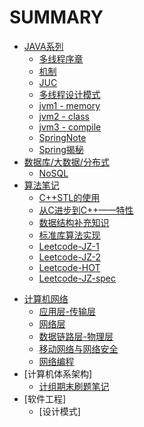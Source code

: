 # SUMMARY
* [JAVA系列](JAVA/JAVAnote.md)
  * [多线程序章](ConcurrentJAVA/序章.md)
  * [机制](ConcurrentJAVA/机制.md)
  * [JUC](ConcurrentJAVA/JUC.md)
  * [多线程设计模式](ConcurrentJAVA/模式.md)
  * [jvm1 - memory](JVM/jvm1%20-%20memory.md)
  * [jvm2 - class](JVM/jvm2%20-%20class.md)
  * [jvm3 - compile](JVM/jvm3%20-%20compile.md)
  * [SpringNote](JAVA/SpringNote.md)
  * [Spring揭秘](JAVA/Spring揭秘.md)
* [数据库/大数据/分布式](Database/db.md)
  - [NoSQL](Database/noSQL.md)
* [算法笔记](leetcode/调试圣经.md)
  * [C++STL的使用](C++STL的使用.md)
  * [从C进步到C++——特性](从C进步到C++——特性.md)
  * [数据结构补充知识](leetcode/DS-Sup.md)
  - [标准库算法实现](标准库算法实现.md)
  * [Leetcode-JZ-1](leetcode/Leetcode-offer1.md)
  * [Leetcode-JZ-2](leetcode/Leetcode-offer2.md)
  * [Leetcode-HOT](leetcode/LC-Hot100.md)
  * [Leetcode-JZ-spec](leetcode/Leetcode-offer3.md)
- [计算机网络](ComputerNetworking/TDch1%20-%20CNET%20&%20INTERNET.md)
  - [应用层-传输层](ComputerNetworking/TDch2-3%20Application&TransportLayer.md)
  - [网络层](ComputerNetworking/TDch4-5%20NetworkLayer.md)
  - [数据链路层-物理层](ComputerNetworking/TDch6%20DataLink%20&Physic.md)
  - [移动网络与网络安全](ComputerNetworking/TDch7-8%20phone&security.md)
  - [网络编程](ComputerNetworking/网络编程.md)
- [计算机体系架构]
  - [计组期末刷题笔记](体系架构/计组期末刷题笔记.md)
- [软件工程]
  - [设计模式] 